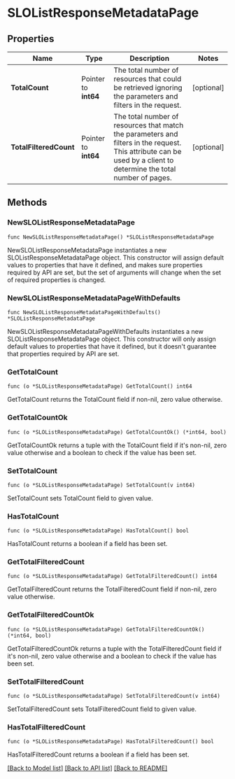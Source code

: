 # SLOListResponseMetadataPage

## Properties

Name | Type | Description | Notes
---- | ---- | ----------- | ------
**TotalCount** | Pointer to **int64** | The total number of resources that could be retrieved ignoring the parameters and filters in the request. | [optional] 
**TotalFilteredCount** | Pointer to **int64** | The total number of resources that match the parameters and filters in the request. This attribute can be used by a client to determine the total number of pages. | [optional] 

## Methods

### NewSLOListResponseMetadataPage

`func NewSLOListResponseMetadataPage() *SLOListResponseMetadataPage`

NewSLOListResponseMetadataPage instantiates a new SLOListResponseMetadataPage object.
This constructor will assign default values to properties that have it defined,
and makes sure properties required by API are set, but the set of arguments
will change when the set of required properties is changed.

### NewSLOListResponseMetadataPageWithDefaults

`func NewSLOListResponseMetadataPageWithDefaults() *SLOListResponseMetadataPage`

NewSLOListResponseMetadataPageWithDefaults instantiates a new SLOListResponseMetadataPage object.
This constructor will only assign default values to properties that have it defined,
but it doesn't guarantee that properties required by API are set.

### GetTotalCount

`func (o *SLOListResponseMetadataPage) GetTotalCount() int64`

GetTotalCount returns the TotalCount field if non-nil, zero value otherwise.

### GetTotalCountOk

`func (o *SLOListResponseMetadataPage) GetTotalCountOk() (*int64, bool)`

GetTotalCountOk returns a tuple with the TotalCount field if it's non-nil, zero value otherwise
and a boolean to check if the value has been set.

### SetTotalCount

`func (o *SLOListResponseMetadataPage) SetTotalCount(v int64)`

SetTotalCount sets TotalCount field to given value.

### HasTotalCount

`func (o *SLOListResponseMetadataPage) HasTotalCount() bool`

HasTotalCount returns a boolean if a field has been set.

### GetTotalFilteredCount

`func (o *SLOListResponseMetadataPage) GetTotalFilteredCount() int64`

GetTotalFilteredCount returns the TotalFilteredCount field if non-nil, zero value otherwise.

### GetTotalFilteredCountOk

`func (o *SLOListResponseMetadataPage) GetTotalFilteredCountOk() (*int64, bool)`

GetTotalFilteredCountOk returns a tuple with the TotalFilteredCount field if it's non-nil, zero value otherwise
and a boolean to check if the value has been set.

### SetTotalFilteredCount

`func (o *SLOListResponseMetadataPage) SetTotalFilteredCount(v int64)`

SetTotalFilteredCount sets TotalFilteredCount field to given value.

### HasTotalFilteredCount

`func (o *SLOListResponseMetadataPage) HasTotalFilteredCount() bool`

HasTotalFilteredCount returns a boolean if a field has been set.


[[Back to Model list]](../README.md#documentation-for-models) [[Back to API list]](../README.md#documentation-for-api-endpoints) [[Back to README]](../README.md)


